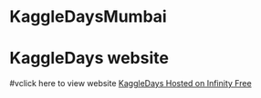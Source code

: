 # KaggleDaysMumbai
# KaggleDays website
#vclick here to view website
<a href="http://kaggledays.epizy.com/">KaggleDays Hosted on Infinity Free</a> 
